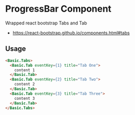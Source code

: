 # ProgressBar Component

Wrapped react bootstrap Tabs and Tab
* https://react-bootstrap.github.io/components.html#tabs


## Usage

```html
<Basic.Tabs>
  <Basic.Tab eventKey={1} title="Tab One">
    content 1
  </Basic.Tab>
  <Basic.Tab eventKey={2} title="Tab Two">
    content 2
  </Basic.Tab>
  <Basic.Tab eventKey={3} title="Tab Three">
    content 3
  </Basic.Tab>
</Basic.Tabs>
```
